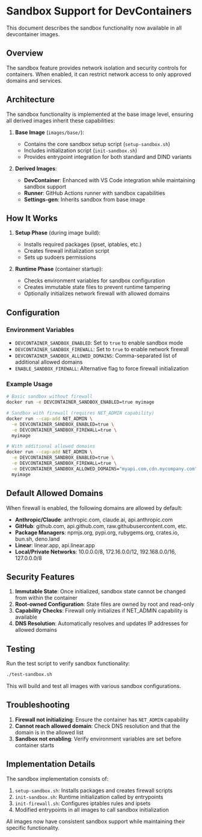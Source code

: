 # Sandbox Support for DevContainers

This document describes the sandbox functionality now available in all devcontainer images.

## Overview

The sandbox feature provides network isolation and security controls for containers. When enabled, it can restrict network access to only approved domains and services.

## Architecture

The sandbox functionality is implemented at the base image level, ensuring all derived images inherit these capabilities:

1. **Base Image** (`images/base/`):
   - Contains the core sandbox setup script (`setup-sandbox.sh`)
   - Includes initialization script (`init-sandbox.sh`) 
   - Provides entrypoint integration for both standard and DIND variants

2. **Derived Images**:
   - **DevContainer**: Enhanced with VS Code integration while maintaining sandbox support
   - **Runner**: GitHub Actions runner with sandbox capabilities
   - **Settings-gen**: Inherits sandbox from base image

## How It Works

1. **Setup Phase** (during image build):
   - Installs required packages (ipset, iptables, etc.)
   - Creates firewall initialization script
   - Sets up sudoers permissions

2. **Runtime Phase** (container startup):
   - Checks environment variables for sandbox configuration
   - Creates immutable state files to prevent runtime tampering
   - Optionally initializes network firewall with allowed domains

## Configuration

### Environment Variables

- `DEVCONTAINER_SANDBOX_ENABLED`: Set to `true` to enable sandbox mode
- `DEVCONTAINER_SANDBOX_FIREWALL`: Set to `true` to enable network firewall
- `DEVCONTAINER_SANDBOX_ALLOWED_DOMAINS`: Comma-separated list of additional allowed domains
- `ENABLE_SANDBOX_FIREWALL`: Alternative flag to force firewall initialization

### Example Usage

```bash
# Basic sandbox without firewall
docker run -e DEVCONTAINER_SANDBOX_ENABLED=true myimage

# Sandbox with firewall (requires NET_ADMIN capability)
docker run --cap-add NET_ADMIN \
  -e DEVCONTAINER_SANDBOX_ENABLED=true \
  -e DEVCONTAINER_SANDBOX_FIREWALL=true \
  myimage

# With additional allowed domains
docker run --cap-add NET_ADMIN \
  -e DEVCONTAINER_SANDBOX_ENABLED=true \
  -e DEVCONTAINER_SANDBOX_FIREWALL=true \
  -e DEVCONTAINER_SANDBOX_ALLOWED_DOMAINS="myapi.com,cdn.mycompany.com" \
  myimage
```

## Default Allowed Domains

When firewall is enabled, the following domains are allowed by default:

- **Anthropic/Claude**: anthropic.com, claude.ai, api.anthropic.com
- **GitHub**: github.com, api.github.com, raw.githubusercontent.com, etc.
- **Package Managers**: npmjs.org, pypi.org, rubygems.org, crates.io, bun.sh, deno.land
- **Linear**: linear.app, api.linear.app
- **Local/Private Networks**: 10.0.0.0/8, 172.16.0.0/12, 192.168.0.0/16, 127.0.0.0/8

## Security Features

1. **Immutable State**: Once initialized, sandbox state cannot be changed from within the container
2. **Root-owned Configuration**: State files are owned by root and read-only
3. **Capability Checks**: Firewall only initializes if NET_ADMIN capability is available
4. **DNS Resolution**: Automatically resolves and updates IP addresses for allowed domains

## Testing

Run the test script to verify sandbox functionality:

```bash
./test-sandbox.sh
```

This will build and test all images with various sandbox configurations.

## Troubleshooting

1. **Firewall not initializing**: Ensure the container has `NET_ADMIN` capability
2. **Cannot reach allowed domain**: Check DNS resolution and that the domain is in the allowed list
3. **Sandbox not enabling**: Verify environment variables are set before container starts

## Implementation Details

The sandbox implementation consists of:

1. `setup-sandbox.sh`: Installs packages and creates firewall scripts
2. `init-sandbox.sh`: Runtime initialization called by entrypoints
3. `init-firewall.sh`: Configures iptables rules and ipsets
4. Modified entrypoints in all images to call sandbox initialization

All images now have consistent sandbox support while maintaining their specific functionality.